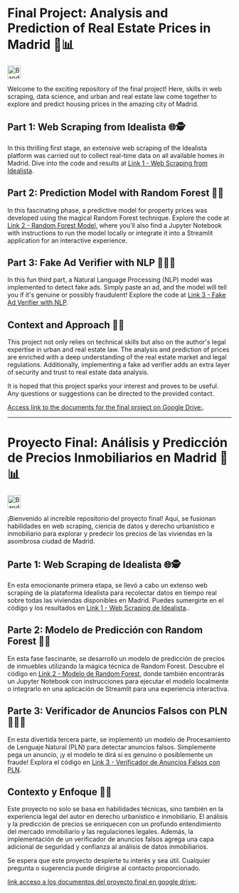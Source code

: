 # Final Project: Analysis and Prediction of Real Estate Prices in Madrid 🏡📊

<a href="https://cdn.pixabay.com/photo/2013/07/13/12/03/flag-159070_1280.png" target="_blank" rel="noopener noreferrer">
  <img src="https://cdn.pixabay.com/photo/2013/07/13/12/03/flag-159070_1280.png" height="30" alt="Bandera">
</a>

Welcome to the exciting repository of the final project! Here, skills in web scraping, data science, and urban and real estate law come together to explore and predict housing prices in the amazing city of Madrid.

## Part 1: Web Scraping from Idealista 🌐🕵️

In this thrilling first stage, an extensive web scraping of the Idealista platform was carried out to collect real-time data on all available homes in Madrid. Dive into the code and results at [Link 1 - Web Scraping from Idealista](https://github.com/MontielAguilar/Final-proyect-1-web-scraping).

## Part 2: Prediction Model with Random Forest 🌲🔮

In this fascinating phase, a predictive model for property prices was developed using the magical Random Forest technique. Explore the code at [Link 2 - Random Forest Model](https://github.com/MontielAguilar/Final-proyect-2-Madrid), where you'll also find a Jupyter Notebook with instructions to run the model locally or integrate it into a Streamlit application for an interactive experience.

## Part 3: Fake Ad Verifier with NLP 🤖🕵️‍♂️

In this fun third part, a Natural Language Processing (NLP) model was implemented to detect fake ads. Simply paste an ad, and the model will tell you if it's genuine or possibly fraudulent! Explore the code at [Link 3 - Fake Ad Verifier with NLP](https://github.com/MontielAguilar/Final-Proyect-3-npl).

## Context and Approach 🧠💼

This project not only relies on technical skills but also on the author's legal expertise in urban and real estate law. The analysis and prediction of prices are enriched with a deep understanding of the real estate market and legal regulations. Additionally, implementing a fake ad verifier adds an extra layer of security and trust to real estate data analysis.

It is hoped that this project sparks your interest and proves to be useful. Any questions or suggestions can be directed to the provided contact.

[Access link to the documents for the final project on Google Drive:](https://drive.google.com/drive/folders/11mHF1Hl-Jb1MQVAGLdQZXy57apgeDB10?usp=sharing).

--------------------------------------------------------------------------------------------------------------------------------------------------------------------------------------------------------------------------------------------------------------------


# Proyecto Final: Análisis y Predicción de Precios Inmobiliarios en Madrid 🏡📊

<a href="https://upload.wikimedia.org/wikipedia/commons/thumb/f/ff/Bandera_de_Espa%C3%B1a_%28sin_escudo%29.svg/2560px-Bandera_de_Espa%C3%B1a_%28sin_escudo%29.svg.png" target="_blank" rel="noopener noreferrer">
  <img src="https://upload.wikimedia.org/wikipedia/commons/thumb/f/ff/Bandera_de_Espa%C3%B1a_%28sin_escudo%29.svg/2560px-Bandera_de_Espa%C3%B1a_%28sin_escudo%29.svg.png" height="30" alt="Bandera de España">
</a>

¡Bienvenido al increíble repositorio del proyecto final! Aquí, se fusionan habilidades en web scraping, ciencia de datos y derecho urbanístico e inmobiliario para explorar y predecir los precios de las viviendas en la asombrosa ciudad de Madrid.

## Parte 1: Web Scraping de Idealista 🌐🕵️

En esta emocionante primera etapa, se llevó a cabo un extenso web scraping de la plataforma Idealista para recolectar datos en tiempo real sobre todas las viviendas disponibles en Madrid. Puedes sumergirte en el código y los resultados en [Link 1 - Web Scraping de Idealista](https://github.com/MontielAguilar/Final-proyect-1-web-scraping)..

## Parte 2: Modelo de Predicción con Random Forest 🌲🔮

En esta fase fascinante, se desarrolló un modelo de predicción de precios de inmuebles utilizando la mágica técnica de Random Forest. Descubre el código en [Link 2 - Modelo de Random Forest](https://github.com/MontielAguilar/Final-proyect-2-Madrid), donde también encontrarás un Jupyter Notebook con instrucciones para ejecutar el modelo localmente o integrarlo en una aplicación de Streamlit para una experiencia interactiva.

## Parte 3: Verificador de Anuncios Falsos con PLN 🤖🕵️‍♂️

En esta divertida tercera parte, se implementó un modelo de Procesamiento de Lenguaje Natural (PLN) para detectar anuncios falsos. Simplemente pega un anuncio, ¡y el modelo te dirá si es genuino o posiblemente un fraude! Explora el código en [Link 3 - Verificador de Anuncios Falsos con PLN](https://github.com/MontielAguilar/Final-Proyect-3-npl).

## Contexto y Enfoque 🧠💼

Este proyecto no solo se basa en habilidades técnicas, sino también en la experiencia legal del autor en derecho urbanístico e inmobiliario. El análisis y la predicción de precios se enriquecen con un profundo entendimiento del mercado inmobiliario y las regulaciones legales. Además, la implementación de un verificador de anuncios falsos agrega una capa adicional de seguridad y confianza al análisis de datos inmobiliarios.

Se espera que este proyecto despierte tu interés y sea útil. Cualquier pregunta o sugerencia puede dirigirse al contacto proporcionado.

[link acceso a los documentos del proyecto final en google drive:](https://drive.google.com/drive/folders/11mHF1Hl-Jb1MQVAGLdQZXy57apgeDB10?usp=sharing).
